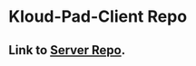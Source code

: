 # Kloud-Pad-Client Repo
## Link to [Server Repo](https://github.com/AyanavaKarmakar/Kloud-Pad-Client).

